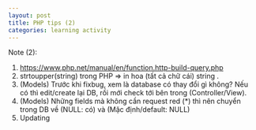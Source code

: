 ```yaml
---
layout: post
title: PHP tips (2)
categories: learning activity
---
```


Note (2):
1. https://www.php.net/manual/en/function.http-build-query.php
2. strtoupper(string) trong PHP => in hoa (tất cả chữ cái) string .
3. (Models) Trước khi fixbug, xem là database có thay đổi gì không? Nếu có thì edit/create lại DB, rồi mới check tới bên trong (Controller/View).
4. (Models) Những fields mà không cần request red (\*) thì nên chuyển trong DB về (NULL: có) và (Mặc định/default: NULL)
5. Updating

